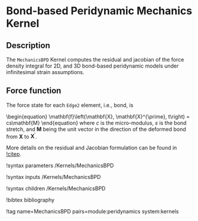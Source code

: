 # Bond-based Peridynamic Mechanics Kernel

## Description

The `MechanicsBPD` Kernel computes the residual and jacobian of the force density integral for 2D, and 3D bond-based peridynamic models under infinitesimal strain assumptions.

## Force function

The force state for each `Edge2` element, i.e., bond, is

\begin{equation}
  \mathbf{f}\left(\mathbf{X}, \mathbf{X}^{\prime}, t\right) = cs\mathbf{M}
\end{equation}
where $c$ is the micro-modulus, $s$ is the bond stretch, and $\mathbf{M}$ being the unit vector in the direction of the deformed bond from $\mathbf{X}$ to $\mathbf{X}^{\prime}$.

More details on the residual and Jacobian formulation can be found in [!citep](Chen2016bondimplicit).

!syntax parameters /Kernels/MechanicsBPD

!syntax inputs /Kernels/MechanicsBPD

!syntax children /Kernels/MechanicsBPD

!bibtex bibliography

!tag name=MechanicsBPD pairs=module:peridynamics system:kernels
